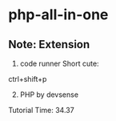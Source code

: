 # php-all-in-one

Note: Extension 
--------------------
01. code runner
Short cute:

ctrl+shift+p

02. PHP by devsense 




Tutorial Time: 34.37